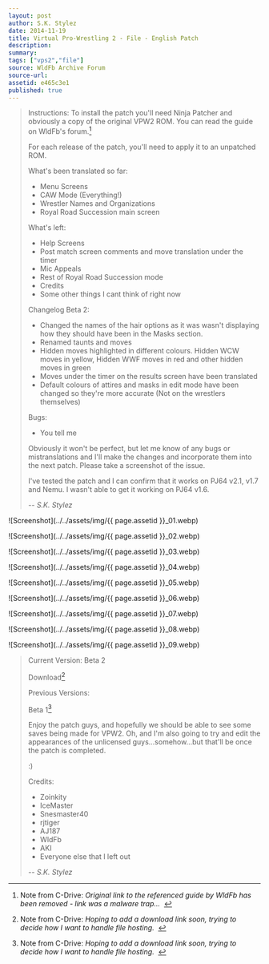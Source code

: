 ```yaml
---
layout: post
author: S.K. Stylez
date: 2014-11-19
title: Virtual Pro-Wrestling 2 - File - English Patch
description:
summary:
tags: ["vps2","file"]
source: WldFb Archive Forum
source-url:
assetid: e465c3e1
published: true
---
```


> Instructions:
> To install the patch you'll need Ninja Patcher and obviously a copy of the original VPW2 ROM. You can read the guide on WldFb's forum.[^1]
>
> For each release of the patch, you'll need to apply it to an unpatched ROM.
>
> What's been translated so far:
> - Menu Screens
> - CAW Mode (Everything!)
> - Wrestler Names and Organizations
> - Royal Road Succession main screen
>
> What's left:
> - Help Screens
> - Post match screen comments and move translation under the timer
> - Mic Appeals
> - Rest of Royal Road Succession mode
> - Credits
> - Some other things I cant think of right now
>
> Changelog Beta 2:
> - Changed the names of the hair options as it was wasn't displaying how they should have been in the Masks section.
> - Renamed taunts and moves
> - Hidden moves highlighted in different colours. Hidden WCW moves in yellow, Hidden WWF moves in red and other hidden moves in green
> - Moves under the timer on the results screen have been translated
> - Default colours of attires and masks in edit mode have been changed so they're more accurate (Not on the wrestlers themselves)
>
> Bugs:
> - You tell me
>
> Obviously it won't be perfect, but let me know of any bugs or mistranslations and I'll make the changes and incorporate them into the next patch. Please take a screenshot of the issue.
>
> I've tested the patch and I can confirm that it works on PJ64 v2.1, v1.7 and Nemu. I wasn't able to get it working on PJ64 v1.6.
>
> -- <cite>S.K. Stylez</cite>

[^1]: Note from C-Drive: *Original link to the referenced guide by WldFb has been removed - link was a malware trap...*&nbsp;&nbsp;

![Screenshot](../../assets/img/{{ page.assetid }}_01.webp)

![Screenshot](../../assets/img/{{ page.assetid }}_02.webp)

![Screenshot](../../assets/img/{{ page.assetid }}_03.webp)

![Screenshot](../../assets/img/{{ page.assetid }}_04.webp)

![Screenshot](../../assets/img/{{ page.assetid }}_05.webp)

![Screenshot](../../assets/img/{{ page.assetid }}_06.webp)

![Screenshot](../../assets/img/{{ page.assetid }}_07.webp)

![Screenshot](../../assets/img/{{ page.assetid }}_08.webp)

![Screenshot](../../assets/img/{{ page.assetid }}_09.webp)

> Current Version: Beta 2
>
> Download[^2]
>
> Previous Versions:
>
> Beta 1[^3]
>
> Enjoy the patch guys, and hopefully we should be able to see some saves being made for VPW2. Oh, and I'm also going to try and edit the appearances of the unlicensed guys...somehow...but that'll be once the patch is completed.
>
> :)
>
> Credits:
> - Zoinkity
> - IceMaster
> - Snesmaster40
> - rjtiger
> - AJ187
> - WldFb
> - AKI
> - Everyone else that I left out
>
> -- <cite>S.K. Stylez</cite>

[^2]: Note from C-Drive: *Hoping to add a download link soon, trying to decide how I want to handle file hosting.*&nbsp;&nbsp;

[^3]: Note from C-Drive: *Hoping to add a download link soon, trying to decide how I want to handle file hosting.*&nbsp;&nbsp;
